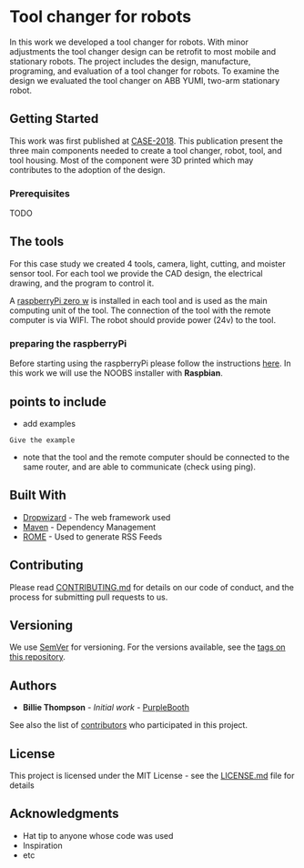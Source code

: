 # Tool changer for robots
In this work we developed a tool changer for robots. 
With minor adjustments the tool changer design can be retrofit to most mobile and stationary robots.
The project includes the design, manufacture, programing, and evaluation of a tool changer for robots. 
To examine the design we evaluated the tool changer on ABB YUMI, two-arm stationary robot. 


## Getting Started
This work was first published at [CASE-2018](/http://ronberenstein.com/publications.html). 
This publication present the three main components needed to create a tool changer, robot, tool, and tool housing.
Most of the component were 3D printed which may contributes to the adoption of the design.
   
### Prerequisites

TODO

## The tools
For this case study we created 4 tools, camera, light, cutting, and moister sensor tool. 
For each tool we provide the CAD design, the electrical drawing, and the program to control it.

A [raspberryPi zero w](/https://www.raspberrypi.org/products/raspberry-pi-zero-w/) is installed in each tool and is used as the main computing unit of the tool. 
The connection of the tool with the remote computer is via WIFI. The robot should provide power (24v) to the tool.

### preparing the raspberryPi
Before starting using the raspberryPi please follow the instructions [here](/https://projects.raspberrypi.org/en/projects/raspberry-pi-setting-up). 
In this work we will use the NOOBS installer with **Raspbian**. 

## points to include
* add examples
```
Give the example
```
* note that the tool and the remote computer should be connected to the same router, and are able to communicate (check using ping).




## Built With

* [Dropwizard](http://www.dropwizard.io/1.0.2/docs/) - The web framework used
* [Maven](https://maven.apache.org/) - Dependency Management
* [ROME](https://rometools.github.io/rome/) - Used to generate RSS Feeds

## Contributing

Please read [CONTRIBUTING.md](https://gist.github.com/PurpleBooth/b24679402957c63ec426) for details on our code of conduct, and the process for submitting pull requests to us.

## Versioning

We use [SemVer](http://semver.org/) for versioning. For the versions available, see the [tags on this repository](https://github.com/your/project/tags). 

## Authors

* **Billie Thompson** - *Initial work* - [PurpleBooth](https://github.com/PurpleBooth)

See also the list of [contributors](https://github.com/your/project/contributors) who participated in this project.

## License

This project is licensed under the MIT License - see the [LICENSE.md](LICENSE.md) file for details

## Acknowledgments

* Hat tip to anyone whose code was used
* Inspiration
* etc

